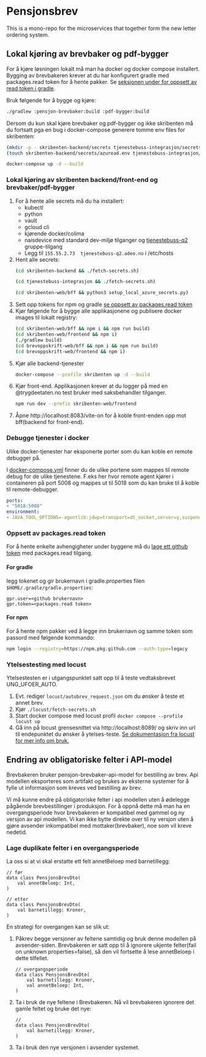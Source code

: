 # Pensjonsbrev
This is a mono-repo for the microservices that together form the new letter ordering system.

## Lokal kjøring av brevbaker og pdf-bygger

For å kjøre løsningen lokalt må man ha docker og docker compose installert.
Bygging av brevbakeren krever at du har konfigurert gradle med packages.read token for å hente pakker.
Se [seksjonen under for oppsett av read token i gradle](#for-gradle).

Bruk følgende for å bygge og kjøre:
```bash
./gradlew :pensjon-brevbaker:build :pdf-bygger:build
```
Dersom du kun skal kjøre brevbaker og pdf-bygger og ikke skribenten må du fortsatt pga en bug i docker-compose generere tomme env files for skribenten:
```bash
(mkdir -p - skribenten-backend/secrets tjenestebuss-integrasjon/secrets skribenten-web/bff)
(touch skribenten-backend/secrets/azuread.env tjenestebuss-integrasjon/secrets/docker.env  skribenten-web/bff/.env)
```
```bash
docker-compose up -d --build
```

### Lokal kjøring av skribenten backend/front-end og brevbaker/pdf-bygger

1. For å hente alle secrets må du ha installert:
   * kubectl
   * python
   * vault
   * gcloud cli
   * kjørende docker/colima
   * naisdevice med standard dev-miljø tilganger og [tjenestebuss-q2](https://console.nav.cloud.nais.io/team/tjenestebuss-q2-naisdevice) gruppe-tilgang
   * Legg til `155.55.2.73	tjenestebuss-q2.adeo.no` i /etc/hosts
2. Hent alle secrets:
   ```bash
   (cd skribenten-backend && ./fetch-secrets.sh)
   ```
      ```bash
   (cd tjenestebuss-integrasjon && ./fetch-secrets.sh)
   ```
      ```bash
   (cd skribenten-web/bff && python3 setup_local_azure_secrets.py)
   ```
3. Sett opp tokens for npm og gradle [se oppsett av packages.read token](#oppsett-av-packagesread-token)
4. Kjør følgende for å bygge alle applikasjonene og publisere docker images til lokalt registry:
   ```bash
   (cd skribenten-web/bff && npm i && npm run build)
   (cd skribenten-web/frontend && npm i)
   (./gradlew build)
   (cd brevoppskrift-web/bff && npm i && npm run build)
   (cd brevoppskrift-web/frontend && npm i)
   ```
5. Kjør alle backend-tjenester
   ```bash
   docker-compose --profile skribenten up -d --build
   ```
6. Kjør front-end. Applikasjonen krever at du logger på med en @trygdeetaten.no test bruker med saksbehandler tilganger.
   ```bash
   npm run dev --prefix skribenten-web/frontend
   ```
7. Åpne http://localhost:8083/vite-on for å koble front-enden opp mot bff(backend for front-end).

### Debugge tjenester i docker
Ulike docker-tjenester har eksponerte porter som du kan koble en remote debugger på.

I [docker-compose.yml](docker-compose.yml) finner du de ulike portene som mappes til remote debug for de ulike tjenestene.
F.eks her hvor remote agent kjører i containeren på port 5008 og mappes ut til 5018 som du kan bruke til å koble til remote-debugger.
```yaml
ports:
- "5018:5008"
environment:
- JAVA_TOOL_OPTIONS=-agentlib:jdwp=transport=dt_socket,server=y,suspend=n,address=*:5008
```

### Oppsett av packages.read token
For å hente enkelte avhengigheter under byggene må du [lage ett github token](https://github.com/settings/tokens/new) med packages.read tilgang.
#### For gradle
legg tokenet og gir brukernavn i gradle.properties filen `$HOME/.gradle/gradle.properties`:
```
gpr.user=<github brukernavn>
gpr.token=<packages.read token>
```
#### For npm
For å hente npm pakker ved å legge inn brukernavn og samme token som passord med følgende kommando:
```bash
npm login --registry=https://npm.pkg.github.com --auth-type=legacy
```

### Ytelsestesting med locust
Ytelsestesten er i utgangspunktet satt opp til å teste vedtaksbrevet UNG_UFOER_AUTO.
1. Evt. rediger `locust/autobrev_request.json` om du ønsker å teste et annet brev.
2. Kjør `./locust/fetch-secrets.sh`
3. Start docker compose med locust profil `docker compose --profile locust up`
4. Gå inn på locust grensesnittet via http://localhost:8089/ og skriv inn url til endepunktet du ønsker å ytelses-teste.
[Se dokumentasjon fra locust for mer info om bruk.](http://docs.locust.io/en/stable/quickstart.html#locust-s-web-interface)

## Endring av obligatoriske felter i API-model

Brevbakeren bruker pensjon-brevbaker-api-model for bestilling av brev.
Api modellen eksporteres som artifakt og brukes av eksterne systemer for å fylle ut informasjon som kreves ved bestilling av brev.

Vi må kunne endre på obligatoriske felter i api modellen uten å ødelegge pågående brevbestillinger i produksjon.
For å oppnå dette må man ha en overgangsperiode hvor brevbakeren er kompatibel med gammel og ny versjon av api modellen.
Vi kan ikke bytte direkte over til ny versjon uten å gjøre avsender inkompatibel med mottaker(brevbaker), noe som vil kreve nedetid.

### Lage duplikate felter i en overgangsperiode

La oss si at vi skal erstatte ett felt annetBeloep med barnetillegg:

```
// før
data class PensjonsBrevDto(
    val annetBeloep: Int,
)

// etter
data class PensjonsBrevDto(
    val barnetillegg: Kroner,
)
```

En strategi for overgangen kan se slik ut:
1. Påkrev begge versjoner av feltene samtidig og bruk denne modellen på avsender-siden. 
   Brevbakeren er satt opp til å ignorere ukjente felter(fail on unknown properties=false), så den vil fortsette å lese annetBeloep i dette tilfellet.
    ```
    // overgangsperiode
    data class PensjonsBrevDto(
        val barnetillegg: Kroner,
        val annetBeloep: Int,
    )
    ```
2. Ta i bruk de nye feltene i Brevbakeren. Nå vil brevbakeren ignorere det gamle feltet og bruke det nye:
   ```
   // 
   data class PensjonsBrevDto(
       val barnetillegg: Kroner,
   )
    ```
3. Ta i bruk den nye versjonen i avsender systemet.
